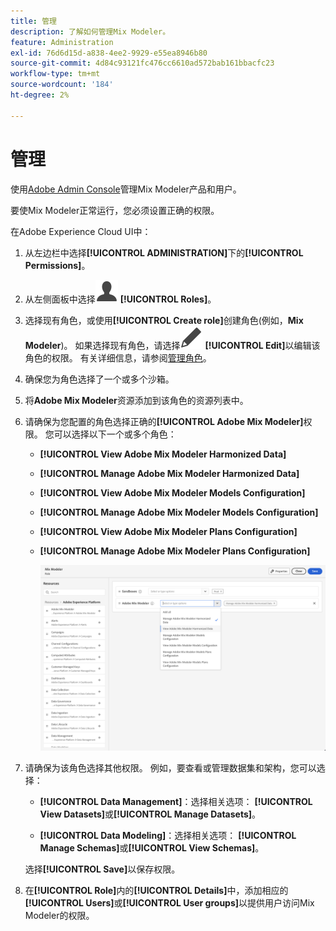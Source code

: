 ```yaml
---
title: 管理
description: 了解如何管理Mix Modeler。
feature: Administration
exl-id: 76d6d15d-a838-4ee2-9929-e55ea8946b80
source-git-commit: 4d84c93121fc476cc6610ad572bab161bbacfc23
workflow-type: tm+mt
source-wordcount: '184'
ht-degree: 2%

---
```


# 管理

使用[Adobe Admin Console](https://helpx.adobe.com/cn/enterprise/using/admin-console.html)管理Mix Modeler产品和用户。

要使Mix Modeler正常运行，您必须设置正确的权限。

在Adobe Experience Cloud UI中：

1. 从左边栏中选择&#x200B;**[!UICONTROL ADMINISTRATION]**&#x200B;下的&#x200B;**[!UICONTROL Permissions]**。

1. 从左侧面板中选择![用户](/help/assets/icons/User.svg) **[!UICONTROL Roles]**。

1. 选择现有角色，或使用&#x200B;**[!UICONTROL Create role]**&#x200B;创建角色(例如，**Mix Modeler**)。 如果选择现有角色，请选择![编辑](/help/assets/icons/Edit.svg) **[!UICONTROL Edit]**&#x200B;以编辑该角色的权限。 有关详细信息，请参阅[管理角色](https://helpx.adobe.com/cn/enterprise/using/admin-console.html)。

1. 确保您为角色选择了一个或多个沙箱。

1. 将&#x200B;**Adobe Mix Modeler**&#x200B;资源添加到该角色的资源列表中。

1. 请确保为您配置的角色选择正确的&#x200B;**[!UICONTROL Adobe Mix Modeler]**&#x200B;权限。 您可以选择以下一个或多个角色：

   - **[!UICONTROL View Adobe Mix Modeler Harmonized Data]**
   - **[!UICONTROL Manage Adobe Mix Modeler Harmonized Data]**
   - **[!UICONTROL View Adobe Mix Modeler Models Configuration]**
   - **[!UICONTROL Manage Adobe Mix Modeler Models Configuration]**
   - **[!UICONTROL View Adobe Mix Modeler Plans Configuration]**
   - **[!UICONTROL Manage Adobe Mix Modeler Plans Configuration]**

     ![Mix Modeler的RBAC](/help/assets/mix-modeler-rbac.png)


1. 请确保为该角色选择其他权限。 例如，要查看或管理数据集和架构，您可以选择：

   - **[!UICONTROL Data Management]**：选择相关选项： **[!UICONTROL View Datasets]**&#x200B;或&#x200B;**[!UICONTROL Manage Datasets]**。

   - **[!UICONTROL Data Modeling]**：选择相关选项： **[!UICONTROL Manage Schemas]**&#x200B;或&#x200B;**[!UICONTROL View Schemas]**。

   <!--
    * **[!UICONTROL Data Governance]**: ensure you select **[!UICONTROL View User Activity Log]** and **[!UICONTROL View Data Usage Policies]**.
    -->

   <!--![Permissions](assets/permissions-including-privacy.png)-->

   选择&#x200B;**[!UICONTROL Save]**&#x200B;以保存权限。

1. 在&#x200B;**[!UICONTROL Role]**&#x200B;内的&#x200B;**[!UICONTROL Details]**&#x200B;中，添加相应的&#x200B;**[!UICONTROL Users]**&#x200B;或&#x200B;**[!UICONTROL User groups]**&#x200B;以提供用户访问Mix Modeler的权限。
